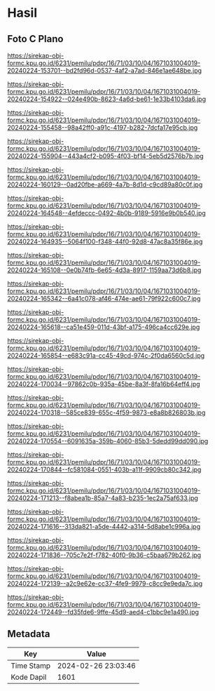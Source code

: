# Hasil

## Foto C Plano

https://sirekap-obj-formc.kpu.go.id/6231/pemilu/pdpr/16/71/03/10/04/1671031004019-20240224-153701--bd2fd96d-0537-4af2-a7ad-846e1ae648be.jpg

https://sirekap-obj-formc.kpu.go.id/6231/pemilu/pdpr/16/71/03/10/04/1671031004019-20240224-154922--024e490b-8623-4a6d-be61-1e33b4103da6.jpg

https://sirekap-obj-formc.kpu.go.id/6231/pemilu/pdpr/16/71/03/10/04/1671031004019-20240224-155458--98a42ff0-a91c-4197-b282-7dcfa17e95cb.jpg

https://sirekap-obj-formc.kpu.go.id/6231/pemilu/pdpr/16/71/03/10/04/1671031004019-20240224-155904--443a4cf2-b095-4f03-bf14-5eb5d2576b7b.jpg

https://sirekap-obj-formc.kpu.go.id/6231/pemilu/pdpr/16/71/03/10/04/1671031004019-20240224-160129--0ad20fbe-a669-4a7b-8d1d-c9cd89a80c0f.jpg

https://sirekap-obj-formc.kpu.go.id/6231/pemilu/pdpr/16/71/03/10/04/1671031004019-20240224-164548--4efdeccc-0492-4b0b-9189-5916e9b0b540.jpg

https://sirekap-obj-formc.kpu.go.id/6231/pemilu/pdpr/16/71/03/10/04/1671031004019-20240224-164935--5064f100-f348-44f0-92d8-47ac8a35f86e.jpg

https://sirekap-obj-formc.kpu.go.id/6231/pemilu/pdpr/16/71/03/10/04/1671031004019-20240224-165108--0e0b74fb-6e65-4d3a-8917-1159aa73d6b8.jpg

https://sirekap-obj-formc.kpu.go.id/6231/pemilu/pdpr/16/71/03/10/04/1671031004019-20240224-165342--6a41c078-af46-474e-ae61-79f922c600c7.jpg

https://sirekap-obj-formc.kpu.go.id/6231/pemilu/pdpr/16/71/03/10/04/1671031004019-20240224-165618--ca51e459-011d-43bf-a175-496ca4cc629e.jpg

https://sirekap-obj-formc.kpu.go.id/6231/pemilu/pdpr/16/71/03/10/04/1671031004019-20240224-165854--e683c91a-cc45-49cd-974c-2f0da6560c5d.jpg

https://sirekap-obj-formc.kpu.go.id/6231/pemilu/pdpr/16/71/03/10/04/1671031004019-20240224-170034--97862c0b-935a-45be-8a3f-8fa16b64eff4.jpg

https://sirekap-obj-formc.kpu.go.id/6231/pemilu/pdpr/16/71/03/10/04/1671031004019-20240224-170318--585ce839-655c-4f59-9873-e8a8b826803b.jpg

https://sirekap-obj-formc.kpu.go.id/6231/pemilu/pdpr/16/71/03/10/04/1671031004019-20240224-170554--6091635a-359b-4060-85b3-5dedd99dd090.jpg

https://sirekap-obj-formc.kpu.go.id/6231/pemilu/pdpr/16/71/03/10/04/1671031004019-20240224-170844--fc581084-0551-403b-a11f-9909cb80c342.jpg

https://sirekap-obj-formc.kpu.go.id/6231/pemilu/pdpr/16/71/03/10/04/1671031004019-20240224-171213--f8abea1b-85a7-4a83-b235-1ec2a75af633.jpg

https://sirekap-obj-formc.kpu.go.id/6231/pemilu/pdpr/16/71/03/10/04/1671031004019-20240224-171616--313da821-a5de-4442-a314-5d8abe1c996a.jpg

https://sirekap-obj-formc.kpu.go.id/6231/pemilu/pdpr/16/71/03/10/04/1671031004019-20240224-171836--705c7e2f-f782-40f0-9b36-c5baa679b262.jpg

https://sirekap-obj-formc.kpu.go.id/6231/pemilu/pdpr/16/71/03/10/04/1671031004019-20240224-172139--a2c9e62e-cc37-4fe9-9979-c8cc9e9eda7c.jpg

https://sirekap-obj-formc.kpu.go.id/6231/pemilu/pdpr/16/71/03/10/04/1671031004019-20240224-172449--fd35fde6-9ffe-45d9-aed4-c1bbc9e1a490.jpg


## Metadata

| Key        | Value               |
| ---------- | ------------------- |
| Time Stamp | 2024-02-26 23:03:46 |
| Kode Dapil | 1601                |



